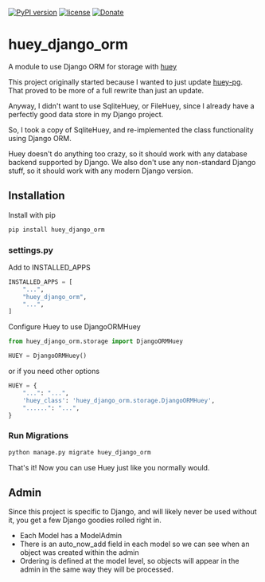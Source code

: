 [![PyPI version](http://img.shields.io/pypi/v/huey_django_orm.svg?style=flat-square)](https://pypi.python.org/pypi/huey_django_orm)
[![license](http://img.shields.io/pypi/l/huey_django_orm.svg?style=flat-square)](https://pypi.python.org/pypi/huey_django_orm)
[![Donate](https://img.shields.io/badge/Donate-PayPal-green.svg)](https://paypal.me/avryhof?country.x=US&locale.x=en_US)

huey_django_orm
=
A module to use Django ORM for storage with [huey](https://pypi.org/project/huey/)

This project originally started because I wanted to just update [huey-pg](https://pypi.org/project/huey-pg/). That
proved to be more of a full rewrite than just an update.

Anyway, I didn't want to use SqliteHuey, or FileHuey, since I already have a perfectly good data store in my Django
project.

So, I took a copy of SqliteHuey, and re-implemented the class functionality using Django ORM.

Huey doesn't do anything too crazy, so it should work with any database backend supported by Django. We also don't use
any non-standard Django stuff, so it should work with any modern Django version.

## Installation

Install with pip

```bash
pip install huey_django_orm
```

### settings.py

Add to INSTALLED_APPS

```python
INSTALLED_APPS = [
    "...",
    "huey_django_orm",
    "...",
]
```

Configure Huey to use DjangoORMHuey

```python
from huey_django_orm.storage import DjangoORMHuey

HUEY = DjangoORMHuey()
```

or if you need other options

```python
HUEY = {
    "...": "...",
    'huey_class': 'huey_django_orm.storage.DjangoORMHuey',
    "......": "...",
}
```

### Run Migrations

```bash
python manage.py migrate huey_django_orm
```

That's it!  Now you can use Huey just like you normally would.

## Admin

Since this project is specific to Django, and will likely never be used without it, you get a few Django goodies rolled
right in.

* Each Model has a ModelAdmin
* There is an auto_now_add field in each model so we can see when an object was created within the admin
* Ordering is defined at the model level, so objects will appear in the admin in the same way they will be processed.
